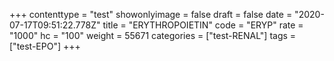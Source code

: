 +++
contenttype = "test"
showonlyimage = false
draft = false
date = "2020-07-17T09:51:22.778Z"
title = "ERYTHROPOIETIN"
code = "ERYP"
rate = "1000"
hc = "100"
weight = 55671
categories = ["test-RENAL"]
tags = ["test-EPO"]
+++

